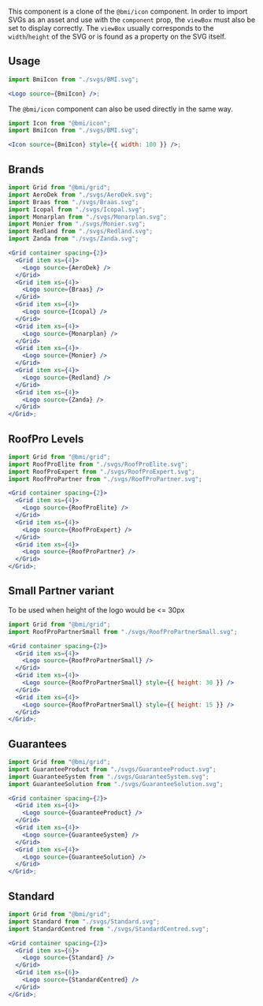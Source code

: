 This component is a clone of the `@bmi/icon` component. In order to import SVGs
as an asset and use with the `component` prop, the `viewBox` must also be set to
display correctly. The `viewBox` usually corresponds to the `width`/`height` of
the SVG or is found as a property on the SVG itself.

## Usage

```jsx
import BmiIcon from "./svgs/BMI.svg";

<Logo source={BmiIcon} />;
```

The `@bmi/icon` component can also be used directly in the same way.

```jsx
import Icon from "@bmi/icon";
import BmiIcon from "./svgs/BMI.svg";

<Icon source={BmiIcon} style={{ width: 100 }} />;
```

## Brands

```jsx
import Grid from "@bmi/grid";
import AeroDek from "./svgs/AeroDek.svg";
import Braas from "./svgs/Braas.svg";
import Icopal from "./svgs/Icopal.svg";
import Monarplan from "./svgs/Monarplan.svg";
import Monier from "./svgs/Monier.svg";
import Redland from "./svgs/Redland.svg";
import Zanda from "./svgs/Zanda.svg";

<Grid container spacing={2}>
  <Grid item xs={4}>
    <Logo source={AeroDek} />
  </Grid>
  <Grid item xs={4}>
    <Logo source={Braas} />
  </Grid>
  <Grid item xs={4}>
    <Logo source={Icopal} />
  </Grid>
  <Grid item xs={4}>
    <Logo source={Monarplan} />
  </Grid>
  <Grid item xs={4}>
    <Logo source={Monier} />
  </Grid>
  <Grid item xs={4}>
    <Logo source={Redland} />
  </Grid>
  <Grid item xs={4}>
    <Logo source={Zanda} />
  </Grid>
</Grid>;
```

## RoofPro Levels

```jsx
import Grid from "@bmi/grid";
import RoofProElite from "./svgs/RoofProElite.svg";
import RoofProExpert from "./svgs/RoofProExpert.svg";
import RoofProPartner from "./svgs/RoofProPartner.svg";

<Grid container spacing={2}>
  <Grid item xs={4}>
    <Logo source={RoofProElite} />
  </Grid>
  <Grid item xs={4}>
    <Logo source={RoofProExpert} />
  </Grid>
  <Grid item xs={4}>
    <Logo source={RoofProPartner} />
  </Grid>
</Grid>;
```

## Small Partner variant

To be used when height of the logo would be <= 30px

```jsx
import Grid from "@bmi/grid";
import RoofProPartnerSmall from "./svgs/RoofProPartnerSmall.svg";

<Grid container spacing={2}>
  <Grid item xs={4}>
    <Logo source={RoofProPartnerSmall} />
  </Grid>
  <Grid item xs={4}>
    <Logo source={RoofProPartnerSmall} style={{ height: 30 }} />
  </Grid>
  <Grid item xs={4}>
    <Logo source={RoofProPartnerSmall} style={{ height: 15 }} />
  </Grid>
</Grid>;
```

## Guarantees

```jsx
import Grid from "@bmi/grid";
import GuaranteeProduct from "./svgs/GuaranteeProduct.svg";
import GuaranteeSystem from "./svgs/GuaranteeSystem.svg";
import GuaranteeSolution from "./svgs/GuaranteeSolution.svg";

<Grid container spacing={2}>
  <Grid item xs={4}>
    <Logo source={GuaranteeProduct} />
  </Grid>
  <Grid item xs={4}>
    <Logo source={GuaranteeSystem} />
  </Grid>
  <Grid item xs={4}>
    <Logo source={GuaranteeSolution} />
  </Grid>
</Grid>;
```

## Standard

```jsx
import Grid from "@bmi/grid";
import Standard from "./svgs/Standard.svg";
import StandardCentred from "./svgs/StandardCentred.svg";

<Grid container spacing={2}>
  <Grid item xs={6}>
    <Logo source={Standard} />
  </Grid>
  <Grid item xs={6}>
    <Logo source={StandardCentred} />
  </Grid>
</Grid>;
```
